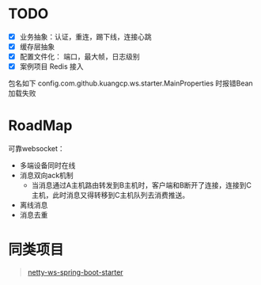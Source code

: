 # TODO

- [X] 业务抽象：认证，重连，踢下线，连接心跳
- [X] 缓存层抽象
- [X] 配置文件化： 端口，最大帧，日志级别
- [X] 案例项目 Redis 接入

包名如下 config.com.github.kuangcp.ws.starter.MainProperties 时报错Bean加载失败

# RoadMap

可靠websocket：

- 多端设备同时在线
- 消息双向ack机制
    - 当消息通过A主机路由转发到B主机时，客户端和B断开了连接，连接到C主机，此时消息又得转移到C主机队列去消费推送。
- 离线消息
- 消息去重

# 同类项目

> [netty-ws-spring-boot-starter](https://github.com/chen-kugua/netty-ws-spring-boot-starter)
